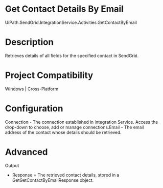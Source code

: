 ﻿# Get Contact Details By Email

UiPath.SendGrid.IntegrationService.Activities.GetContactByEmail

# Description

Retrieves details of all fields for the specified contact in SendGrid.

# Project Compatibility

Windows | Cross-Platform

# Configuration

Connection - The connection established in Integration Service.
                        Access the drop-down to choose, add or manage connections.Email - The email address of the contact whose details should be
                        retrieved.

# Advanced

Output

* Response = The retrieved contact details, stored in a GetGetContactByEmailResponse object.
